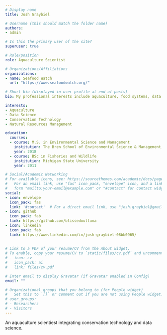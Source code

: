 ```yaml
---
# Display name
title: Josh Graybiel

# Username (this should match the folder name)
authors:
- admin

# Is this the primary user of the site?
superuser: true

# Role/position
role: Aquaculture Scientist

# Organizations/Affiliations
organizations:
- name: Seafood Watch
  url: "https://www.seafoodwatch.org/"

# Short bio (displayed in user profile at end of posts)
bio: My professional interests include aquaculture, food systems, data science, and conservation technology.

interests:
- Aquaculture
- Data Science
- Conservation Technology
- Natural Resources Management

education:
  courses:
  - course: M.S. in Environmental Science and Management
    institution: The Bren School of Environmental Science & Management, University of California, Santa Barbara
    year: 2018
  - course: BSc in Fisheries and Wildlife
    institution: Michigan State University
    year: 2011

# Social/Academic Networking
# For available icons, see: https://sourcethemes.com/academic/docs/page-builder/#icons
#   For an email link, use "fas" icon pack, "envelope" icon, and a link in the
#   form "mailto:your-email@example.com" or "#contact" for contact widget.
social:
- icon: envelope
  icon_pack: fas
  link: '#contact'  # For a direct email link, use "josh.graybiel@gmail.com".
- icon: github
  icon_pack: fab
  link: https://github.com/blissedouttuna
- icon: linkedin
  icon_pack: fab
  link: https://www.linkedin.com/in/josh-graybiel-08bb0965/
  
  
# Link to a PDF of your resume/CV from the About widget.
# To enable, copy your resume/CV to `static/files/cv.pdf` and uncomment the lines below.
# - icon: cv
#   icon_pack: ai
#   link: files/cv.pdf

# Enter email to display Gravatar (if Gravatar enabled in Config)
email: ""

# Organizational groups that you belong to (for People widget)
#   Set this to `[]` or comment out if you are not using People widget.
# user_groups:
# - Researchers
# - Visitors
---
```

An aquaculture scientiest integrating conservation technology and data science.


